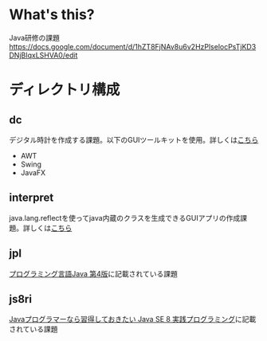 # What's this?
Java研修の課題
https://docs.google.com/document/d/1hZT8FjNAv8u6v2HzPlselocPsTjKD3DNjBIqxLSHVA0/edit

# ディレクトリ構成

## dc
デジタル時計を作成する課題。以下のGUIツールキットを使用。詳しくは[こちら](https://docs.google.com/document/d/1hZT8FjNAv8u6v2HzPlselocPsTjKD3DNjBIqxLSHVA0/edit)
- AWT
- Swing
- JavaFX

## interpret
java.lang.reflectを使ってjava内蔵のクラスを生成できるGUIアプリの作成課題。詳しくは[こちら](https://docs.google.com/document/d/1hZT8FjNAv8u6v2HzPlselocPsTjKD3DNjBIqxLSHVA0/edit)

## jpl
[プログラミング言語Java 第4版](https://www.tdupress.jp/book/b350040.html)に記載されている課題

## js8ri
[Javaプログラマーなら習得しておきたい Java SE 8 実践プログラミング](https://book.impress.co.jp/books/1114101010)に記載されている課題
